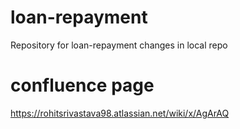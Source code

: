 # loan-repayment
Repository for loan-repayment
changes in local repo	
# confluence page

https://rohitsrivastava98.atlassian.net/wiki/x/AgArAQ
